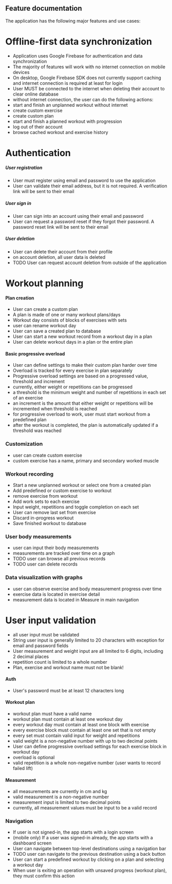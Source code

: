 ## Feature documentation
The application has the following major features and use cases:

# Offline-first data synchronization
- Application uses Google Firebase for authentication and data synchronization
- The majority of features will work with no internet connection on mobile devices
- On desktop, Google Firebase SDK does not currently support caching and internet connection is required at least for login
- User MUST be connected to the internet when deleting their account to clear online database
- without internet connection, the user can do the following actions:
- start and finish an unplanned workout without internet
- create custom exercise
- create custom plan
- start and finish a planned workout with progression
- log out of their account
- browse cached workout and exercise history

# Authentication

##### User registration
- User must register using email and password to use the application
- User can validate their email address, but it is not required. A verification link will be sent to their email

##### User sign in
- User can sign into an account using their email and password
- User can request a password reset if they forgot their password. A password reset link will be sent to their email

##### User deletion
- User can delete their account from their profile
- on account deletion, all user data is deleted
- TODO User can request account deletion from outside of the application


# Workout planning

#### Plan creation
- User can create a custom plan
- A plan is made of one or many workout plans/days
- Workout day consists of blocks of exercises with sets
- user can rename workout day
- User can save a created plan to database
- User can start a new workout record from a workout day in a plan
- User can delete workout days in a plan or the entire plan

#### Basic progressive overload
- User can define settings to make their custom plan harder over time
- Overload is tracked for every exercise in plan separately
- Progressive overload settings are based on a progressed value, threshold and increment
- currently, either weight or repetitions can be progressed
- a threshold is the minimum weight and number of repetitions in each set of an exercise
- an increment is the amount that either weight or repetitions will be incremented when threshold is reached
- for progressive overload to work, user must start workout from a predefined plan
- after the workout is completed, the plan is automatically updated if a threshold was reached


### Customization
- user can create custom exercise
- custom exercise has a name, primary and secondary worked muscle

### Workout recording
- Start a new unplanned workout or select one from a created plan
- Add predefined or custom exercise to workout
- remove exercise from workout
- Add work sets to each exercise
- Input weight, repetitions and toggle completion on each set
- User can remove last set from exercise
- Discard in-progress workout
- Save finished workout to database

### User body measurements
- user can input their body measurements
- measurements are tracked over time on a graph
- TODO user can browse all previous records
- TODO user can delete records

### Data visualization with graphs
- user can observe exercise and body measurement progress over time
- exercise data is located in exercise detail
- measurement data is located in Measure in main navigation

# User input validation
- all user input must be validated
- String user input is generally limited to 20 characters with exception for email and password fields
- User measurement and weight input are all limited to 6 digits, including 2 decimal places
- repetition count is limited to a whole number
- Plan, exercise and workout name must not be blank! 

#### Auth
- User's password must be at least 12 characters long

#### Workout plan
- workout plan must have a valid name
- workout plan must contain at least one workout day
- every workout day must contain at least one block with exercise
- every exercise block must contain at least one set that is not empty
- every set must contain valid input for weight and repetitions
- valid weight is a non-negative number with up to two decimal points
- User can define progressive overload settings for each exercise block in workout day
- overload is optional
- valid repetition is a whole non-negative number (user wants to record failed lift)

#### Measurement
- all measurements are currently in cm and kg
- valid measurement is a non-negative number
- measurement input is limited to two decimal points
- currently, all measurement values must be input to be a valid record

### Navigation
- If user is not signed-in, the app starts with a login screen
- (mobile only) If a user was signed-in already, the app starts with a dashboard screen
- User can navigate between top-level destinations using a navigation bar
- TODO user can navigate to the previous destination using a back button
- User can start a predefined workout by clicking on a plan and selecting a workout day
- When user is exiting an operation with unsaved progress (workout plan), they must confirm this action
